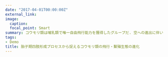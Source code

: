 ```yaml
---
date: "2017-04-01T00:00:00Z"
external_link: 
image:
  caption: 
  focal_point: Smart
summary: コウモリ類は哺乳類で唯一自由飛行能力を獲得したグループだ. 空への進出に伴い, 四肢には大規模な形態学的変化が生じた. ではその形態構築プランは一般的な哺乳類に対してどの程度逸脱しているのだろうか？<br><br>-関連論文-<br>Nojiri et al. 2021a <b><i>Developmental Dynamics</i></b><br>Nojiri et al. 2023 <b><i>Proceedings of the Royal Society B：Biological Sciences</i></b><br><br>
tags:
- Demo
title: 胎子期四肢形成プロセスから捉えるコウモリ類の飛行・繫殖生態の進化
---
```

